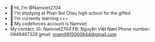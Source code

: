 - 👋 Hi, I’m @Namviet2704
- 👀 I'm studying at Phan Boi Chau high school for the gifted
- 🌱 I’m currently learning c++
- 💞️ My codeforces account is Namviet
- My contact: IG: Namviet2704       FB: Nguyễn Việt Nam      Phone number: 0949467328      gmail: vnam0915000644@gmail.com

<!---
Namviet2704/Namviet2704 is a ✨ special ✨ repository because its `README.md` (this file) appears on your GitHub profile.
You can click the Preview link to take a look at your changes.
--->
